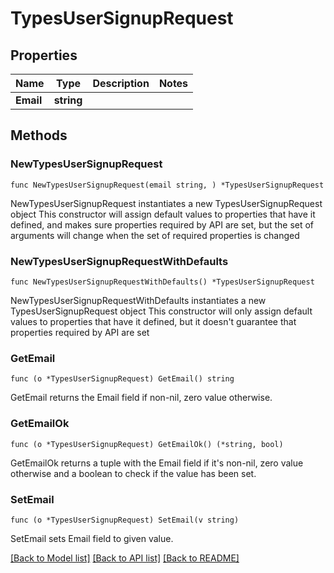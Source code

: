 # TypesUserSignupRequest

## Properties

Name | Type | Description | Notes
------------ | ------------- | ------------- | -------------
**Email** | **string** |  | 

## Methods

### NewTypesUserSignupRequest

`func NewTypesUserSignupRequest(email string, ) *TypesUserSignupRequest`

NewTypesUserSignupRequest instantiates a new TypesUserSignupRequest object
This constructor will assign default values to properties that have it defined,
and makes sure properties required by API are set, but the set of arguments
will change when the set of required properties is changed

### NewTypesUserSignupRequestWithDefaults

`func NewTypesUserSignupRequestWithDefaults() *TypesUserSignupRequest`

NewTypesUserSignupRequestWithDefaults instantiates a new TypesUserSignupRequest object
This constructor will only assign default values to properties that have it defined,
but it doesn't guarantee that properties required by API are set

### GetEmail

`func (o *TypesUserSignupRequest) GetEmail() string`

GetEmail returns the Email field if non-nil, zero value otherwise.

### GetEmailOk

`func (o *TypesUserSignupRequest) GetEmailOk() (*string, bool)`

GetEmailOk returns a tuple with the Email field if it's non-nil, zero value otherwise
and a boolean to check if the value has been set.

### SetEmail

`func (o *TypesUserSignupRequest) SetEmail(v string)`

SetEmail sets Email field to given value.



[[Back to Model list]](../README.md#documentation-for-models) [[Back to API list]](../README.md#documentation-for-api-endpoints) [[Back to README]](../README.md)


